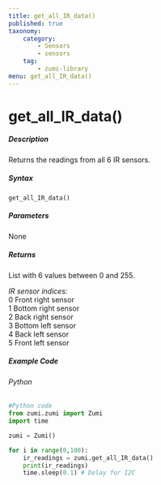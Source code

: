 ```yaml
---
title: get_all_IR_data()
published: true
taxonomy:
    category:
        - Sensors
        - sensors
    tag:
        - zumi-library
menu: get_all_IR_data()
---
```


# get_all_IR_data()

##### Description
Returns the readings from all 6 IR sensors. 

##### Syntax
```get_all_IR_data()```<br />

##### Parameters
None

##### Returns
List with 6 values between 0 and 255. <br />

*IR sensor indices:* <br />
 0 Front right sensor <br />
 1 Bottom right sensor <br />
 2 Back right sensor <br />
 3 Bottom left sensor <br />
 4 Back left sensor <br />
 5 Front left sensor <br />


##### Example Code
###### Python
```python
#Python code
from zumi.zumi import Zumi
import time

zumi = Zumi()

for i in range(0,100):
    ir_readings = zumi.get_all_IR_data()
    print(ir_readings)
    time.sleep(0.1) # Delay for I2C

```